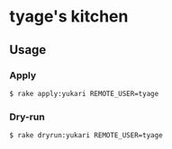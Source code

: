 # tyage's kitchen

## Usage

### Apply

```sh
$ rake apply:yukari REMOTE_USER=tyage
```

### Dry-run

```sh
$ rake dryrun:yukari REMOTE_USER=tyage
```

